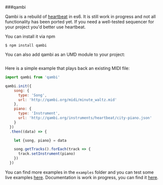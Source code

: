 ###qambi

Qambi is a rebuild of [heartbeat](https://abudaan.github.io/heartbeat) in es6. It is still work in progress and not all functionality has been ported yet. If you need a well-tested sequencer for your project you'd better use heartbeat.

You can install it via npm

```
$ npm install qambi
```

You can also add qambi as an UMD module to your project:

```

```

Here is a simple example that plays back an existing MIDI file:


``` javascript
import qambi from 'qambi'

qambi.init({
    song: {
      type: 'Song',
      url: 'http://qambi.org/midi/minute_waltz.mid'
    },
    piano: {
      type: 'Instrument',
      url: 'http://qambi.org/instruments/heartbeat/city-piano.json'
    }
  })
  .then((data) => {

    let {song, piano} = data

    song.getTracks().forEach(track => {
      track.setInstrument(piano)
    })
  })

```

You can find more examples in the `examples` folder and you can test some live examples [here](http://qambi.org). Documentation is work in progress, you can find it [here](https://github.com/abudaan/qambi/wiki).

